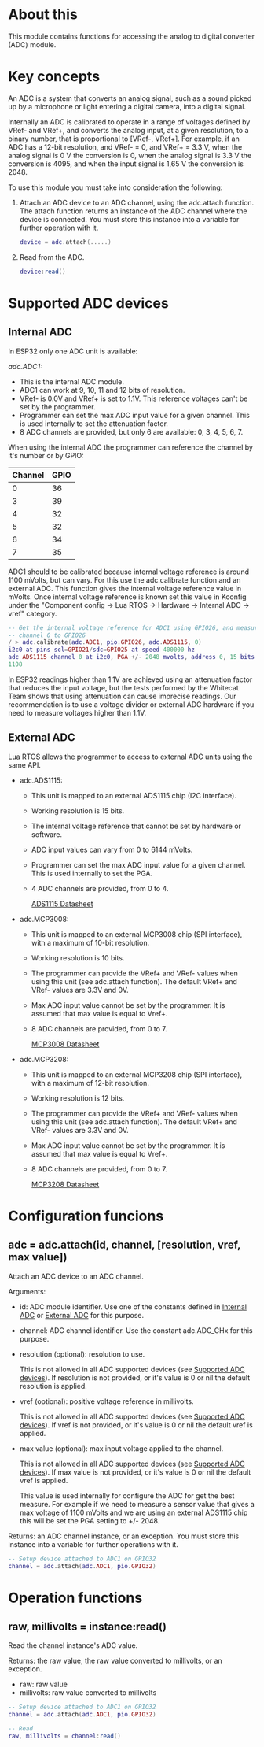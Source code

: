 # About this

This module contains functions for accessing the analog to digital converter (ADC) module.

# Key concepts

An ADC is a system that converts an analog signal, such as a sound picked up by a microphone or light entering a digital camera, into a digital signal.

Internally an ADC is calibrated to operate in a range of voltages defined by VRef- and VRef+, and converts the analog input, at a given resolution, to a binary number, that is proportional to [VRef-, VRef+]. For example, if an ADC has a 12-bit resolution, and VRef- = 0, and VRef+ = 3.3 V, when the analog signal is 0 V the conversion is 0, when the analog signal is 3.3 V the conversion is 4095, and when the input signal is 1,65 V the conversion is 2048.

To use this module you must take into consideration the following:

1. Attach an ADC device to an ADC channel, using the adc.attach function. The attach function returns an instance of the ADC channel where the device is connected. You must store this instance into a variable for further operation with it.

   ```lua
   device = adc.attach(.....)
   ```

2. Read from the ADC.

   ```lua
   device:read()
   ```

# Supported ADC devices

## Internal ADC

In ESP32 only one ADC unit is available:

_adc.ADC1:_

  * This is the internal ADC module.
  * ADC1 can work at 9, 10, 11 and 12 bits of resolution.
  * VRef- is 0.0V and VRef+ is set to 1.1V. This reference voltages can't be set by the programmer.
  * Programmer can set the max ADC input value for a given channel. This is used internally to set the attenuation factor.
  * 8 ADC channels are provided, but only 6 are available: 0, 3, 4, 5, 6, 7.

When using the internal ADC the programmer can reference the channel by it's number or by GPIO:

| Channel | GPIO |
|---------|------|
| 0       | 36   |
| 3       | 39   |
| 4       | 32   |
| 5       | 32   |
| 6       | 34   |
| 7       | 35   |

ADC1 should to be calibrated because internal voltage reference is around 1100 mVolts, but can vary. For this use the adc.calibrate function and an external ADC. This function gives the internal voltage reference value in mVolts. Once internal voltage reference is known set this value in Kconfig under the "Component config -> Lua RTOS -> Hardware -> Internal ADC -> vref" category.

```lua
-- Get the internal voltage reference for ADC1 using GPIO26, and measure it with an ADS1115 connecting
-- channel 0 to GPIO26
/ > adc.calibrate(adc.ADC1, pio.GPIO26, adc.ADS1115, 0)
i2c0 at pins scl=GPIO21/sdc=GPIO25 at speed 400000 hz
adc ADS1115 channel 0 at i2c0, PGA +/- 2048 mvolts, address 0, 15 bits of resolution
1108
```

In ESP32 readings higher than 1.1V are achieved using an attenuation factor that reduces the input voltage, but the tests performed by the Whitecat Team shows that using attenuation can cause imprecise readings. Our recommendation is to use a voltage divider or external ADC hardware if you need to measure voltages higher than 1.1V.

## External ADC

Lua RTOS allows the programmer to access to external ADC units using the same API.

* adc.ADS1115:

  * This unit is mapped to an external ADS1115 chip (I2C interface).
  * Working resolution is 15 bits.
  * The internal voltage reference that cannot be set by hardware or software.
  * ADC input values can vary from 0 to 6144 mVolts.
  * Programmer can set the max ADC input value for a given channel. This is used internally to set the PGA.
  * 4 ADC channels are provided, from 0 to 4.

    [ADS1115 Datasheet](http://www.ti.com/lit/ds/sbas444c/sbas444c.pdf)

* adc.MCP3008:

  * This unit is mapped to an external MCP3008 chip (SPI interface), with a maximum of 10-bit resolution.
  * Working resolution is 10 bits.
  * The programmer can provide the VRef+ and VRef- values when using this unit (see adc.attach function). The default VRef+ and VRef- values are 3.3V and 0V.
  * Max ADC input value cannot be set by the programmer. It is assumed that max value is equal to Vref+.
  * 8 ADC channels are provided, from 0 to 7.

    [MCP3008 Datasheet](http://ww1.microchip.com/downloads/en/DeviceDoc/21295C.pdf)

* adc.MCP3208:

  * This unit is mapped to an external MCP3208 chip (SPI interface), with a maximum of 12-bit resolution.
  * Working resolution is 12 bits.
  * The programmer can provide the VRef+ and VRef- values when using this unit (see adc.attach function). The default VRef+ and VRef- values are 3.3V and 0V.
  * Max ADC input value cannot be set by the programmer. It is assumed that max value is equal to Vref+.
  * 8 ADC channels are provided, from 0 to 7.

    [MCP3208 Datasheet](http://ww1.microchip.com/downloads/en/DeviceDoc/21298D.pdf)

# Configuration funcions

## adc = adc.attach(id, channel, [resolution, vref, max value])

Attach an ADC device to an ADC channel.

Arguments:

* id: ADC module identifier. Use one of the constants defined in [Internal ADC](#internal-adc) or [External ADC](#external-adc) for this purpose.
* channel: ADC channel identifier. Use the constant adc.ADC_CHx for this purpose.
* resolution (optional): resolution to use.

  This is not allowed in all ADC supported devices (see [Supported ADC devices](ADC-module#supported-adc-devices)).
  If resolution is not provided, or it's value is 0 or nil the default resolution is applied.

* vref (optional): positive voltage reference in millivolts.

  This is not allowed in all ADC supported devices (see [Supported ADC devices](ADC-module#supported-adc-devices)).
  If vref is not provided,  or it's value is 0 or nil the default vref is applied.
* max value (optional): max input voltage applied to the channel.
  
  This is not allowed in all ADC supported devices (see [Supported ADC devices](ADC-module#supported-adc-devices)).
  If max value is not provided, or it's value is 0 or nil the default vref is applied.

  This value is used internally for configure the ADC for get the best measure. For example if we need to measure a sensor value that gives a max voltage of 1100 mVolts and we are using an external ADS1115 chip this will be set the PGA setting to +/- 2048.

Returns: an ADC channel instance, or an exception. You must store this instance into a variable for further operations with it.

```lua
-- Setup device attached to ADC1 on GPIO32
channel = adc.attach(adc.ADC1, pio.GPIO32)
```

# Operation functions

## raw, millivolts = instance:read()

Read the channel instance's ADC value.

Returns: the raw value, the raw value converted to millivolts, or an exception.

* raw: raw value
* millivolts: raw value converted to millivolts 

```lua
-- Setup device attached to ADC1 on GPIO32
channel = adc.attach(adc.ADC1, pio.GPIO32)

-- Read
raw, millivolts = channel:read()
```